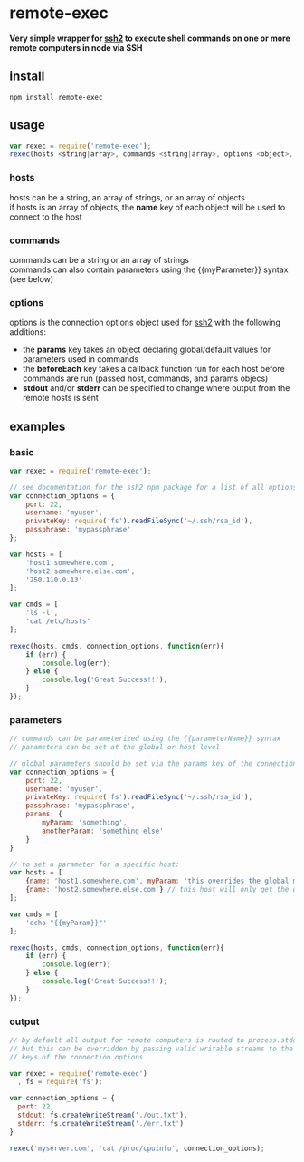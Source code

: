 # remote-exec

**Very simple wrapper for [ssh2](https://github.com/mscdex/ssh2) to execute shell commands on one or more remote computers in node via SSH**

## install

```
npm install remote-exec
```

## usage

```javascript
var rexec = require('remote-exec');
rexec(hosts <string|array>, commands <string|array>, options <object>, callback <function>);
```
### hosts
hosts can be a string, an array of strings, or an array of objects   
if hosts is an array of objects, the **name** key of each object will be used to connect to the host

### commands
commands can be a string or an array of strings   
commands can also contain parameters using the {{myParameter}} syntax (see below)

### options
options is the connection options object used for [ssh2](https://github.com/mscdex/ssh2) with the following additions:
- the **params** key takes an object declaring global/default values for parameters used in commands
- the **beforeEach** key takes a callback function run for each host before commands are run (passed host, commands, and params objecs)
- **stdout** and/or **stderr** can be specified to change where output from the remote hosts is sent

## examples

### basic
```javascript
var rexec = require('remote-exec');

// see documentation for the ssh2 npm package for a list of all options 
var connection_options = {
	port: 22,
	username: 'myuser',
	privateKey: require('fs').readFileSync('~/.ssh/rsa_id'),
	passphrase: 'mypassphrase'
};

var hosts = [
	'host1.somewhere.com',
	'host2.somewhere.else.com',
	'250.110.0.13'
];

var cmds = [
	'ls -l',
	'cat /etc/hosts'
];

rexec(hosts, cmds, connection_options, function(err){
	if (err) {
		console.log(err);
	} else {
		console.log('Great Success!!');
	}
});
```

### parameters
```javascript
// commands can be parameterized using the {{parameterName}} syntax
// parameters can be set at the global or host level

// global parameters should be set via the params key of the connections options
var connection_options = {
	port: 22,
	username: 'myuser',
	privateKey: require('fs').readFileSync('~/.ssh/rsa_id'),
	passphrase: 'mypassphrase',
	params: {
		myParam: 'something',
		anotherParam: 'something else'
	}
}

// to set a parameter for a specific host:
var hosts = [
	{name: 'host1.somewhere.com', myParam: 'this overrides the global myParam value', blah: 'this is an additional parameter at the host level'},
	{name: 'host2.somewhere.else.com'} // this host will only get the global parameters
];

var cmds = [
	'echo "{{myParam}}"'
];

rexec(hosts, cmds, connection_options, function(err){
	if (err) {
		console.log(err);
	} else {
		console.log('Great Success!!');
	}
});
```

### output
```javascript
// by default all output for remote computers is routed to process.stdout and process.stderr
// but this can be overridden by passing valid writable streams to the stdout and/or stderr
// keys of the connection options

var rexec = require('remote-exec')
  , fs = require('fs');

var connection_options = {
  port: 22,
  stdout: fs.createWriteStream('./out.txt'),
  stderr: fs.createWriteStream('./err.txt')
}

rexec('myserver.com', 'cat /proc/cpuinfo', connection_options);

```
